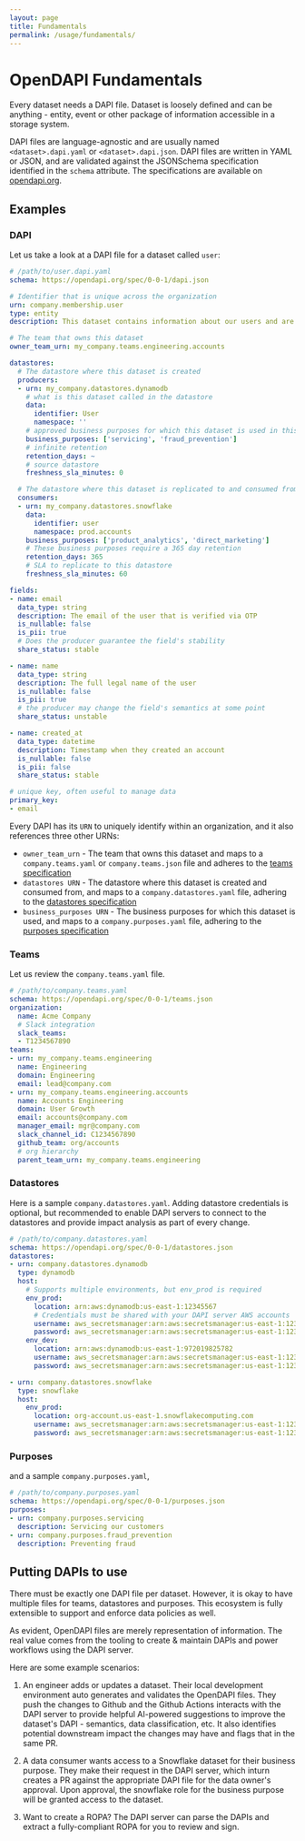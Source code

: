 ```yaml
---
layout: page
title: Fundamentals
permalink: /usage/fundamentals/
---
```


# OpenDAPI Fundamentals

Every dataset needs a DAPI file. Dataset is loosely defined and can be anything - entity, event or other package of information accessible in a storage system.

DAPI files are language-agnostic and are usually named `<dataset>.dapi.yaml` or `<dataset>.dapi.json`. DAPI files are written in YAML or JSON, and are validated against the JSONSchema specification identified in the `schema` attribute. The specifications are available on [opendapi.org](../spec/index.md).

## Examples
### DAPI
Let us take a look at a DAPI file for a dataset called `user`:

```yaml
# /path/to/user.dapi.yaml
schema: https://opendapi.org/spec/0-0-1/dapi.json

# Identifier that is unique across the organization
urn: company.membership.user
type: entity
description: This dataset contains information about our users and are stored when they signup

# The team that owns this dataset
owner_team_urn: my_company.teams.engineering.accounts

datastores:
  # The datastore where this dataset is created
  producers:
  - urn: my_company.datastores.dynamodb
    # what is this dataset called in the datastore
    data:
      identifier: User
      namespace: ''
    # approved business purposes for which this dataset is used in this datastore
    business_purposes: ['servicing', 'fraud_prevention']
    # infinite retention
    retention_days: ~
    # source datastore
    freshness_sla_minutes: 0

  # The datastore where this dataset is replicated to and consumed from
  consumers:
  - urn: my_company.datastores.snowflake
    data:
      identifier: user
      namespace: prod.accounts
    business_purposes: ['product_analytics', 'direct_marketing']
    # These business purposes require a 365 day retention
    retention_days: 365
    # SLA to replicate to this datastore
    freshness_sla_minutes: 60

fields:
- name: email
  data_type: string
  description: The email of the user that is verified via OTP
  is_nullable: false
  is_pii: true
  # Does the producer guarantee the field's stability
  share_status: stable

- name: name
  data_type: string
  description: The full legal name of the user
  is_nullable: false
  is_pii: true
  # the producer may change the field's semantics at some point
  share_status: unstable

- name: created_at
  data_type: datetime
  description: Timestamp when they created an account
  is_nullable: false
  is_pii: false
  share_status: stable

# unique key, often useful to manage data
primary_key:
- email
```

Every DAPI has its `URN` to uniquely identify within an organization, and it also references three other URNs:
- `owner_team_urn` - The team that owns this dataset and maps to a `company.teams.yaml` or `company.teams.json` file and adheres to the [teams specification](../spec/0-0-1/teams.json)
- `datastores URN` - The datastore where this dataset is created and consumed from, and maps to a `company.datastores.yaml` file, adhering to the [datastores specification](../spec/0-0-1/datastores.json)
- `business_purposes URN` - The business purposes for which this dataset is used, and maps to a `company.purposes.yaml` file, adhering to the [purposes specification](../spec/0-0-1/purposes.json)


### Teams
Let us review the `company.teams.yaml` file.

```yaml
# /path/to/company.teams.yaml
schema: https://opendapi.org/spec/0-0-1/teams.json
organization:
  name: Acme Company
  # Slack integration
  slack_teams:
  - T1234567890
teams:
- urn: my_company.teams.engineering
  name: Engineering
  domain: Engineering
  email: lead@company.com
- urn: my_company.teams.engineering.accounts
  name: Accounts Engineering
  domain: User Growth
  email: accounts@company.com
  manager_email: mgr@company.com
  slack_channel_id: C1234567890
  github_team: org/accounts
  # org hierarchy
  parent_team_urn: my_company.teams.engineering
```

### Datastores

Here is a sample `company.datastores.yaml`. Adding datastore credentials is optional, but recommended to enable DAPI servers to connect to the datastores and provide impact analysis as part of every change.

```yaml
# /path/to/company.datastores.yaml
schema: https://opendapi.org/spec/0-0-1/datastores.json
datastores:
- urn: company.datastores.dynamodb
  type: dynamodb
  host:
    # Supports multiple environments, but env_prod is required
    env_prod:
      location: arn:aws:dynamodb:us-east-1:12345567
      # Credentials must be shared with your DAPI server AWS accounts
      username: aws_secretsmanager:arn:aws:secretsmanager:us-east-1:1234567:secret:prod/dynamodb/username-123
      password: aws_secretsmanager:arn:aws:secretsmanager:us-east-1:1234567:secret:prod/dynamodb/pw-123
    env_dev:
      location: arn:aws:dynamodb:us-east-1:972019825782
      username: aws_secretsmanager:arn:aws:secretsmanager:us-east-1:1234567:secret:prod/dynamodb/username-123
      password: aws_secretsmanager:arn:aws:secretsmanager:us-east-1:1234567:secret:prod/dynamodb/pw-123

- urn: company.datastores.snowflake
  type: snowflake
  host:
    env_prod:
      location: org-account.us-east-1.snowflakecomputing.com
      username: aws_secretsmanager:arn:aws:secretsmanager:us-east-1:1234567:secret:prod/dynamodb/username-123
      password: aws_secretsmanager:arn:aws:secretsmanager:us-east-1:1234567:secret:prod/dynamodb/pw-123
```

### Purposes
and a sample `company.purposes.yaml`,

```yaml
# /path/to/company.purposes.yaml
schema: https://opendapi.org/spec/0-0-1/purposes.json
purposes:
- urn: company.purposes.servicing
  description: Servicing our customers
- urn: company.purposes.fraud_prevention
  description: Preventing fraud
```

## Putting DAPIs to use

There must be exactly one DAPI file per dataset. However, it is okay to have multiple files for teams, datastores and purposes. This ecosystem is fully extensible to support and enforce data policies as well.

As evident, OpenDAPI files are merely representation of information. The real value comes from the tooling to create & maintain DAPIs and power workflows using the DAPI server.

Here are some example scenarios:
1. An engineer adds or updates a dataset. Their local development environment auto generates and validates the OpenDAPI files. They push the changes to Github and the Github Actions interacts with the DAPI server to provide helpful AI-powered suggestions to improve the dataset's DAPI - semantics, data classification, etc. It also identifies potential downstream impact the changes may have and flags that in the same PR.

2. A data consumer wants access to a Snowflake dataset for their business purpose. They make their request in the DAPI server, which inturn creates a PR against the appropriate DAPI file for the data owner's approval. Upon approval, the snowflake role for the business purpose will be granted access to the dataset.

3. Want to create a ROPA? The DAPI server can parse the DAPIs and extract a fully-compliant ROPA for you to review and sign.
